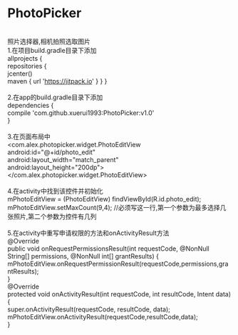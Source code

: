 # PhotoPicker
<br>照片选择器,相机拍照选取图片
<br>1.在项目build.gradle目录下添加
<br>
allprojects {
    <br>repositories {
	<br>jcenter()
       <br> maven { url 'https://jitpack.io' }
    }
}
<br><br>
2.在app的build.gradle目录下添加
<br>dependencies {
    <br>compile 'com.github.xuerui1993:PhotoPicker:v1.0'
<br>}
<br><br>
3.在页面布局中
<br><com.alex.photopicker.widget.PhotoEditView
		<br>android:id="@+id/photo_edit"
		<br>android:layout_width="match_parent"
		<br>android:layout_height="200dp">
<br></com.alex.photopicker.widget.PhotoEditView>
<br><br>
4.在activity中找到该控件并初始化
<br>mPhotoEditView = (PhotoEditView) findViewById(R.id.photo_edit);
<br>mPhotoEditView.setMaxCount(9,4); //必须写这一行,第一个参数为最多选择几张照片,第二个参数为控件有几列
<br><br>
5.在activity中重写申请权限的方法和onActivityResult方法
<br>@Override
<br>public void onRequestPermissionsResult(int requestCode, @NonNull String[] permissions, @NonNull int[] grantResults) {
<br>mPhotoEditView.onRequestPermissionResult(requestCode,permissions,grantResults);
<br>}
<br> @Override
<br>protected void onActivityResult(int requestCode, int resultCode, Intent data) {
<br>super.onActivityResult(requestCode, resultCode, data);
<br>mPhotoEditView.onActivityResult(requestCode,resultCode,data);
<br>}
